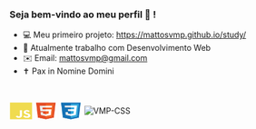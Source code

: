 ### Seja bem-vindo ao meu perfil 👋 !

- 💻 Meu primeiro projeto: https://mattosvmp.github.io/study/
- 🔭 Atualmente trabalho com Desenvolvimento Web
- ✉️ Email: mattosvmp@gmail.com
- ✝ Pax in Nomine Domini

##

<div style="display: inline_block"><br>
  <img align="center" alt="VMP-Js" height="30" width="40" src="https://raw.githubusercontent.com/devicons/devicon/master/icons/javascript/javascript-plain.svg">
  <img align="center" alt="VMP-HTML" height="30" width="40" src="https://raw.githubusercontent.com/devicons/devicon/master/icons/html5/html5-original.svg">
  <img align="center" alt="VMP-CSS" height="30" width="40" src="https://raw.githubusercontent.com/devicons/devicon/master/icons/css3/css3-original.svg">
  <img align="center" alt="VMP-CSS" height="30" width="40" src="https://raw.githubusercontent.com/devicons/devicon/master/icons/reactjs/reactjs-original.svg">
</div>
